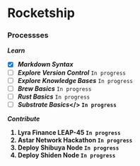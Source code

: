 # Rocketship 

### Processses 

***Learn***
- [x] <i><b>Markdown Syntax</i></b> 
- [ ] <i><b>Explore Version Control</i></b>  ` In progress `
- [ ] <i><b>Explore Knowledge Bases</i></b>  ` In progress `
- [ ] <i><b>Brew Basics</i></b> ` In progress `
- [ ] <i><b>Rust Basics</i></b> ` In progress `
- [ ] <i><b>Substrate Basics</i></> ` In progress `

***Contribute***
1. Lyra Finance LEAP-45 ` In progress `
2. Astar Network Hackathon ` In progress `
3. Deploy Shibuya Node ` In progress `
4. Deploy Shiden Node ` In progress `
